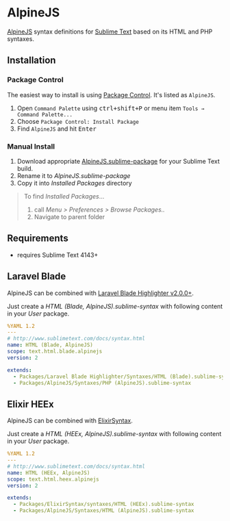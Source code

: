 AlpineJS
========

[AlpineJS](https://alpinejs.dev) syntax definitions for [Sublime Text](https://www.sublimetext.com) based on its HTML and PHP syntaxes.

## Installation

### Package Control

The easiest way to install is using [Package Control](https://packagecontrol.io). It's listed as `AlpineJS`.

1. Open `Command Palette` using <kbd>ctrl+shift+P</kbd> or menu item `Tools → Command Palette...`
2. Choose `Package Control: Install Package`
3. Find `AlpineJS` and hit <kbd>Enter</kbd>

### Manual Install

1. Download appropriate [AlpineJS.sublime-package](https://github.com/SublimeText/AlpineJS/releases) for your Sublime Text build.
2. Rename it to _AlpineJS.sublime-package_
3. Copy it into _Installed Packages_ directory
   
> To find _Installed Packages_...
>
> 1. call _Menu > Preferences > Browse Packages.._
> 2. Navigate to parent folder

## Requirements

- requires Sublime Text 4143+

## Laravel Blade

AlpineJS can be combined with [Laravel Blade Highlighter v2.0.0+](https://packagecontrol.io/packages/Laravel%20Blade%20Highlighter).

Just create a _HTML (Blade, AlpineJS).sublime-syntax_ with following content in your _User_ package.

```yaml
%YAML 1.2
---
# http://www.sublimetext.com/docs/syntax.html
name: HTML (Blade, AlpineJS)
scope: text.html.blade.alpinejs
version: 2

extends:
  - Packages/Laravel Blade Highlighter/Syntaxes/HTML (Blade).sublime-syntax
  - Packages/AlpineJS/Syntaxes/PHP (AlpineJS).sublime-syntax
```

## Elixir HEEx

AlpineJS can be combined with [ElixirSyntax](https://packagecontrol.io/packages/ElixirSyntax).

Just create a _HTML (HEEx, AlpineJS).sublime-syntax_ with following content in your _User_ package.

```yaml
%YAML 1.2
---
# http://www.sublimetext.com/docs/syntax.html
name: HTML (HEEx, AlpineJS)
scope: text.html.heex.alpinejs
version: 2

extends:
  - Packages/ElixirSyntax/syntaxes/HTML (HEEx).sublime-syntax
  - Packages/AlpineJS/Syntaxes/HTML (AlpineJS).sublime-syntax
```
